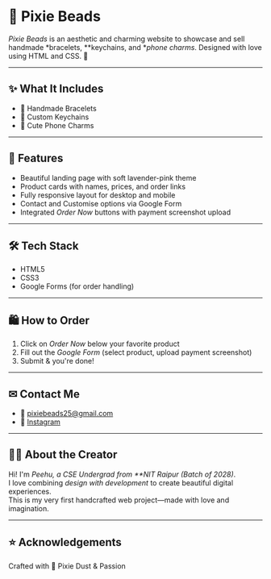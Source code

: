 # 💫 Pixie Beads

*Pixie Beads* is an aesthetic and charming website to showcase and sell handmade *bracelets, **keychains, and **phone charms*. Designed with love using HTML and CSS. 💖

---

## ✨ What It Includes

- 🎀 Handmade Bracelets  
- 🔑 Custom Keychains  
- 📱 Cute Phone Charms  

---

## 🌈 Features

- Beautiful landing page with soft lavender-pink theme  
- Product cards with names, prices, and order links  
- Fully responsive layout for desktop and mobile  
- Contact and Customise options via Google Form  
- Integrated *Order Now* buttons with payment screenshot upload  

---

## 🛠 Tech Stack

- HTML5  
- CSS3  
- Google Forms (for order handling)  

---

## 🛍 How to Order

1. Click on *Order Now* below your favorite product  
2. Fill out the *Google Form* (select product, upload payment screenshot)  
3. Submit & you're done!  

---

## ✉ Contact Me

- 📧 [pixiebeads25@gmail.com](mailto:pixiebeads25@gmail.com)  
- 📸 [Instagram](https://instagram.com/_pixiebeads)  

---

## 👩‍💻 About the Creator

Hi! I'm *Peehu, a CSE Undergrad from **NIT Raipur (Batch of 2028)*.  
I love combining *design with development* to create beautiful digital experiences.  
This is my very first handcrafted web project—made with love and imagination.


---

## ⭐ Acknowledgements

Crafted with 💫 Pixie Dust & Passion
